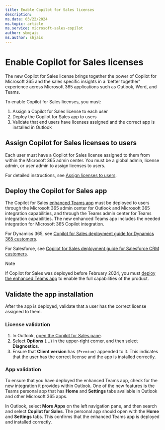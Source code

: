 ```yaml
---
title: Enable Copilot for Sales licenses
description: 
ms.date: 03/22/2024
ms.topic: article
ms.service: microsoft-sales-copilot
author: sbmjais
ms.author: shjais
---
```


# Enable Copilot for Sales licenses

The new Copilot for Sales license brings together the power of Copilot for Microsoft 365 and the sales specific insights in a 'better together' experience across Microsoft 365 applications such as Outlook, Word, and Teams. 

To enable Copilot for Sales licenses, you must:

1. Assign a Copilot for Sales license to each user 
2. Deploy the Copilot for Sales app to users
3. Validate that end users have licenses assigned and the correct app is installed in Outlook

## Assign Copilot for Sales licenses to users

Each user must have a Copilot for Sales license assigned to them from within the Microsoft 365 admin center. You must be a global admin, license admin, or user admin to assign licenses to users.

For detailed instructions, see [Assign licenses to users](/microsoft-365/admin/manage/assign-licenses-to-users?view=o365-worldwide).

## Deploy the Copilot for Sales app

The Copilot for Sales [enhanced Teams app](whats-new-copilot-sales.md#enhanced-teams-app-support) must be deployed to users through the Microsoft 365 admin center for Outlook and Microsoft 365 integration capabilities, and through the Teams admin center for Teams integration capabilities. The new enhanced Teams app includes the needed integration for Microsoft 365 Copilot integration. 

For Dynamics 365, see [Copilot for Sales deployment guide for Dynamics 365 customers](deploy-viva-sales-d365.md).

For Salesforce, see [Copilot for Sales deployment guide for Salesforce CRM customers](deploy-viva-sales-sf.md).

> [!NOTE]
> If Copilot for Sales was deployed before February 2024, you must [deploy the enhanced Teams app](whats-new-copilot-sales.md#update-existing-sales-copilot-deployments) to enable the full capabilities of the product.

## Validate the app installation

After the app is deployed, validate that a user has the correct license assigned to them.

### License validation

1. In Outlook, [open the Copilot for Sales pane](open-app.md#access-copilot-for-sales-in-outlook).
2. Select **Options** (**...**) in the upper-right corner, and then select **Diagnostics**.
3. Ensure that **Client version** has `(Premium)` appended to it. This indicates that the user has the correct license and the app is installed correctly.

### App validation

To ensure that you have deployed the enhanced Teams app, check for the new integration it provides within Outlook. One of the new features is the Teams personal app that has **Home** and **Settings** tabs available in Outlook and other Microsoft 365 apps.

In Outlook, select **More Apps** on the left navigation pane, and then search and select **Copilot for Sales**. The personal app should open with the **Home** and **Settings** tabs. This confirms that the enhanced Teams app is deployed and installed correctly.